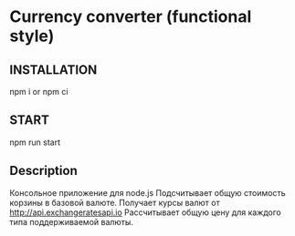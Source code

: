 Сurrency сonverter (functional style)
=============================

INSTALLATION
------------
npm i or npm ci


START
------------
npm run start


Description
------------
Консольное приложение для node.js 
  Подсчитывает общую стоимость корзины в базовой валюте.
  Получает курсы валют от http://api.exchangeratesapi.io
  Рассчитывает общую цену для каждого типа поддерживаемой валюты.
